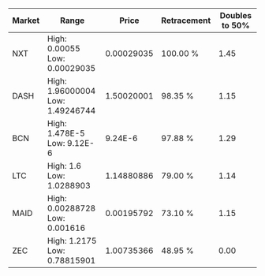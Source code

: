| Market | Range | Price| Retracement | Doubles to 50% |
| --- | --- | --- | --- | --- |
| NXT | High: 0.00055<br />Low: 0.00029035 | 0.00029035 | 100.00 % | 1.45 |
| DASH | High: 1.96000004<br />Low: 1.49246744 | 1.50020001 | 98.35 % | 1.15 |
| BCN | High: 1.478E-5<br />Low: 9.12E-6 | 9.24E-6 | 97.88 % | 1.29 |
| LTC | High: 1.6<br />Low: 1.0288903 | 1.14880886 | 79.00 % | 1.14 |
| MAID | High: 0.00288728<br />Low: 0.001616 | 0.00195792 | 73.10 % | 1.15 |
| ZEC | High: 1.2175<br />Low: 0.78815901 | 1.00735366 | 48.95 % | 0.00 |
